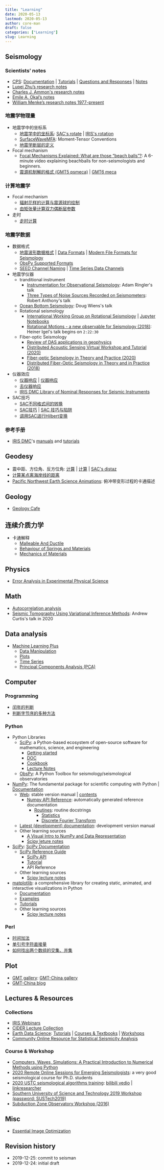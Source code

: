 ```yaml
---
title: "Learning"
date: 2020-05-13
lastmod: 2020-05-13
author: core-man
draft: false
categories: ["Learning"]
slug: Learning
---
```



## Seismology

### Scientists’ notes

- [CPS](http://www.eas.slu.edu/eqc/eqccps.html): [Documentation](http://www.eas.slu.edu/eqc/eqc_cps/CPS/CPS330.html) | [Tutorials](http://www.eas.slu.edu/eqc/eqc_cps/TUTORIAL) | [Questions and Responses](http://www.eas.slu.edu/eqc/eqc_cps/Questions) | [Notes](http://www.eas.slu.edu/eqc/eqc_cps/workshop.html)
- [Lupei Zhu’s research notes](https://docplayer.net/62058516-Synthetic-seismograms-and-seismic-waveform-modeling-lupei-zhu-saint-louis-university.html)
- [Charles J. Ammon's research notes](http://eqseis.geosc.psu.edu/cammon/index.html)
- [Emile A. Okal’s notes](https://www.earth.northwestern.edu/individ/emile/462.Spring16)
- [William Menke’s research notes 1977-present](https://www.ldeo.columbia.edu/users/menke/research_notes/index.html)


### 地震学物理量

- 地震学中的坐标系
    - [地震学中的坐标系](https://blog.seisman.info/coordinate-systems-in-seismology): [SAC's rotate](https://seisman.github.io/SAC_Docs_zh/commands/rotate/) | [IRIS's rotation](https://service.iris.edu/irisws/rotation/docs/1/help/)
    - [SurfaceWaveMFA](http://eqseis.geosc.psu.edu/cammon/index.html): Moment-Tensor Conventions
    - [地震学断层的定义](https://blog.seisman.info/faults-in-seismology)
- Focal mechanism
    - [Focal Mechanisms Explained: What are those “beach balls”?](https://www.youtube.com/watch?v=MomVOkyDdLo): A 6-minute video explaining beachballs for non-seismologists and beginners.
    - [震源机制解的格式 (GMT5 psmeca)](https://docs.gmt-china.org/5.4/module/psmeca) | [GMT6 meca](https://docs.gmt-china.org/6.0/module/meca)


### 计算地震学

- Focal mechanism
    - [辐射花样的计算与震源球的绘制](https://blog.seisman.info/radiation-pattern-and-beach-ball)
    - [由矩张量计算双力偶断层参数](https://blog.seisman.info/moment-tensor-to-double-couple)
- 走时
    - [走时计算](https://blog.seisman.info/tags/%E8%B5%B0%E6%97%B6)


### 地震学数据

- 数据格式
    - [地震波形数据格式](https://blog.seisman.info/seismic-data-formats) | [Data Formats](https://ds.iris.edu/ds/nodes/dmc/data/formats/) | [Modern File Formats for Seismology](http://seismic-data.org/)
    - [ObsPy Supported Formats](https://docs.obspy.org/packages/autogen/obspy.core.stream.read.html#obspy.core.stream.read)
    - [SEED Channel Naming](https://ds.iris.edu/ds/nodes/dmc/data/formats/seed-channel-naming/) | [Time Series Data Channels](http://ds.iris.edu/ds/nodes/dmc/tools/data_channels/#???)
- 地震学仪器
    - tranditional instrument
        - [Instrumentation for Observational Seismology](https://www.iris.edu/hq/webinar/2020/04/instrumentation_for_observational_seismology__where_our_wiggles_come_from): Adam Ringler's talk
        - [Three Types of Noise Sources Recorded on Seismometers](https://www.youtube.com/watch?v=Eyi5Qoy3Iek&list=PLU4ZnBGMN1qjh1qjOmh3uvgzpciFF-xu3&index=16&t=3446s): Robert Anthony's talk
    - [Ocean Bottom Seismology](https://www.iris.edu/hq/webinar/2013/03/under_the_sea__ocean_bottom_seismology_for_landlubbers): Doug Wiens's talk
    - Rotational seismology
        - [International Working Group on Rotational Seismology](http://www.rotational-seismology.org/) | [Jupyter Notebooks](http://www.seismo-live.org/)
        - [Rotational Motions - a new observable for Seismology (2018)](https://www.youtube.com/watch?v=oUcVbZKRQfk): Heiner Igel's talk begins on `2:22:30`
    - Fiber-optic Seismology
        - [Review of DAS applications in geophysics](https://doi.org/10.1785/0220190112)
        - [Distributed Acoustic Sensing Virtual Workshop and Tutorial (2020)](https://www.iris.edu/hq/event/2020_DAS_Workshop)
        - [Fiber-optic Seismology in Theory and Practice (2020)](https://www.iris.edu/hq/webinar/2020/01/fiberoptic_seismology_in_theory_and_practice)
        - [Distributed Fiber-Optic Seismology in Theory and in Practice (2018)](https://www.youtube.com/watch?v=LAcQ44YRMuM)
- 仪器效应
    - [仪器响应](https://blog.seisman.info/tags/%E4%BB%AA%E5%99%A8%E5%93%8D%E5%BA%94) | [仪器响应](https://seisman.github.io/SAC_Docs_zh/appendix/resp/)
    - [去仪器响应](https://seisman.github.io/SAC_Docs_zh/data-process/instrument-response/)
    - [IRIS DMC Library of Nominal Responses for Seismic Instruments](http://ds.iris.edu/NRL/)
- SAC技巧
    - [SAC不同格式间的转换](https://blog.seisman.info/conversion-of-different-sac-formats)
    - [SAC技巧](https://blog.seisman.info/tags/SAC%E6%8A%80%E5%B7%A7) | [SAC 技巧与陷阱](https://seisman.github.io/SAC_Docs_zh/tricks-and-traps/)
    - [调用SAC进行Hilbert变换](https://blog.seisman.info/trash/sac-hilbert-transform)


### 参考手册

- [IRIS DMC](http://ds.iris.edu/ds/nodes/dmc/)'s [manuals](http://ds.iris.edu/ds/nodes/dmc/manuals/) and [tutorials](http://ds.iris.edu/ds/nodes/dmc/tutorials/)


## Geodesy

- 震中距、方位角、反方位角: [计算](https://blog.seisman.info/calculate-dist-az-baz/) | [计算](https://zhaozhiyuan.org/post/distaz/) | [SAC's distaz](https://seisman.github.io/SAC_Docs_zh/libs/libsacio/#distaz)
- [计算某点离海岸线的距离](https://blog.seisman.info/calculate-distance-to-coast)
- [Pacific Northwest Earth Science Animations](https://www.youtube.com/playlist?list=PLngDHXr1w29SVVyip5E9bYnuCcEeL-CGw): 俯冲带变形过程的卡通描述


## Geology

- [Geology Cafe](http://geologycafe.com/)


## 连续介质力学

- 卡通解释
    - [Malleable And Ductile](https://www.youtube.com/watch?v=99DQdM29ib8)
    - [Behaviour of Springs and Materials](https://www.youtube.com/playlist?list=PLlDtVvefFYT8h1s5owifl85J92_9ulwYg)
    - [Mechanics of Materials](https://www.youtube.com/channel/UCXAS_Ekkq0iFJ9dSUIkcAkw/playlists)


## Physics

- [Error Analysis in Experimental Physical Science](https://faraday.physics.utoronto.ca/PVB/Harrison/ErrorAnalysis/Propagation.html)


## Math

- [Autocorrelation analysis](https://emcee.readthedocs.io/en/stable/tutorials/autocorr/)
- [Seismic Tomography Using Variational Inference Methods](https://www.youtube.com/watch?v=OgAd82txLbM): Andrew Curtis's talk in 2020


## Data analysis

- [Machine Learning Plus](https://www.machinelearningplus.com/)
    - [Data Manipulation](https://www.machinelearningplus.com/category/data-manipulation/)
    - [Plots](https://www.machinelearningplus.com/category/plots/)
    - [Time Series](https://www.machinelearningplus.com/category/time-series/)
    - [Principal Components Analysis (PCA)](https://www.machinelearningplus.com/machine-learning/principal-components-analysis-pca-better-explained/)

## Computer

### Programming

- [闰年的判断](https://blog.seisman.info/leap-year/)
- [判断字节序的多种方法](https://blog.seisman.info/linux-endian)

### Python

- Python Libraries
    - [SciPy](https://www.scipy.org/): a Python-based ecosystem of open-source software for mathematics, science, and engineering
        - [Getting started](https://www.scipy.org/getting-started.html)
        - [DOC](https://www.scipy.org/docs.html)
        - [Cookbook](https://scipy-cookbook.readthedocs.io/)
        - [Lecture Notes](http://scipy-lectures.org/)
    - [ObsPy](https://github.com/obspy/obspy): A Python Toolbox for seismology/seismological observatories
- [NumPy](https://numpy.org/): The fundamental package for scientific computing with Python | [Documentation](https://numpy.org/doc/)
    - [Web](https://numpy.org/doc/stable/): stable version manual | [contents](https://numpy.org/doc/stable/contents.html#numpy-docs-mainpage)
        - [Numpy API Reference](https://numpy.org/doc/stable/reference/index.html): automatically generated reference documentation
            - [Routines](https://numpy.org/doc/stable/reference/routines.html): routine docstrings
                - [Statistics](https://numpy.org/doc/stable/reference/routines.statistics.html)
                - [Discrete Fourier Transform](https://numpy.org/doc/stable/reference/routines.fft.html)
    - [Latest (development) documentation](https://numpy.org/devdocs/): development version manual
    - Other learning sources
        - [A Visual Intro to NumPy and Data Representation](https://jalammar.github.io/visual-numpy/)
        - [Scipy leture notes](http://scipy-lectures.org/intro/numpy/index.html)
- [SciPy](https://scipy.org/scipylib/): [SciPy Documentation](https://docs.scipy.org/doc/)
    - [SciPy Reference Guide](https://docs.scipy.org/doc/scipy/reference/)
        - [SciPy API](https://docs.scipy.org/doc/scipy/reference/api.html)
        - [Tutorial](https://docs.scipy.org/doc/scipy/reference/)
        - API Reference
    - Other learning sources
        - [Scipy lecture notes](http://scipy-lectures.org/intro/scipy.html)
- [matplotlib](https://matplotlib.org/): a comprehensive library for creating static, animated, and interactive visualizations in Python
    - [Documentation](https://matplotlib.org/contents.html)
    - [Examples](https://matplotlib.org/gallery/index.html)
    - [Tutorials](https://matplotlib.org/tutorials/index.html)
    - Other learning sources
        - [Scipy lecture notes](http://scipy-lectures.org/intro/matplotlib/index.html)


###  Perl

- [时间加法](https://blog.seisman.info/perl-timespan)
- [单引号字符直接量](https://blog.seisman.info/perl-single-quoted-string-literals)
- [如何找出两个数组的交集、并集](https://blog.seisman.info/find-intersection-and-difference-of-two-arrays)


## Plot

- [GMT gallery](https://docs.generic-mapping-tools.org/6.0/gallery.html): [GMT-China gallery](https://gmt-china.org/gallery)
- [GMT-China blog](https://gmt-china.org/blog)


## Lectures & Resources

### Collections

- [IRIS Webinars](https://www.iris.edu/hq/webinar/)
- [CIDER Lecture Collection](http://seismo.berkeley.edu/wiki_cider/CIDER_Lecture_Collection)
- [Earth Data Science](https://www.earthdatascience.org/): [Tutorials](https://www.earthdatascience.org/tutorials/) | [Courses & Textbooks](https://www.earthdatascience.org/courses/) | [Workshops](https://www.earthdatascience.org/workshops/)
- [Community Online Resource for Statistical Seismicity Analysis](http://www.corssa.org/en/home/)

### Course & Workshop

- [Computers, Waves, Simulations: A Practical Introduction to Numerical Methods using Python](https://www.coursera.org/learn/computers-waves-simulations)
- [2020 Remote Online Sessions for Emerging Seismologists](https://www.iris.edu/hq/inclass/course/roses): a very good seismological course for Ph.D. students
- [2020 USTC seismological algorithms training](http://seismo.training.ustc.edu.cn/index.php): [bilibili vedio](https://www.bilibili.com/video/av841708479/) | [linkresearcher](https://www.linkresearcher.com/trainings/d65fe2ef-3cc8-4eef-9821-261e3d49a9ae)
- [Southern University of Science and Technology 2019 Workshop (password: SUSTech2019)](https://owncloud.sustc.edu.cn/s/aF4ZK5C5SoLcejj)
- [Subduction Zone Observatory Workshop (2016)](https://www.iris.edu/hq/workshops/2016/09/szo_16)


## Misc

- [Essential Image Optimization](https://images.guide/)



## Revision history

- 2019-12-25: commit to seisman
- 2019-12-24: initial draft

